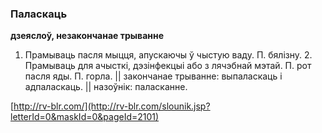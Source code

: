 ### Паласкаць
**дзеяслоў, незакончанае трыванне**

1. Прамываць пасля мыцця, апускаючы ў чыстую ваду. П. бялізну. 2. Прамываць для ачысткі, дэзінфекцыі або з лячэбнай мэтай. П. рот пасля яды. П. горла. || закончанае трыванне: выпаласкаць і адпаласкаць. || назоўнік: паласканне.

<a rel="author">[http://rv-blr.com/](http://rv-blr.com/slounik.jsp?letterId=0&maskId=0&pageId=2101)</a>
